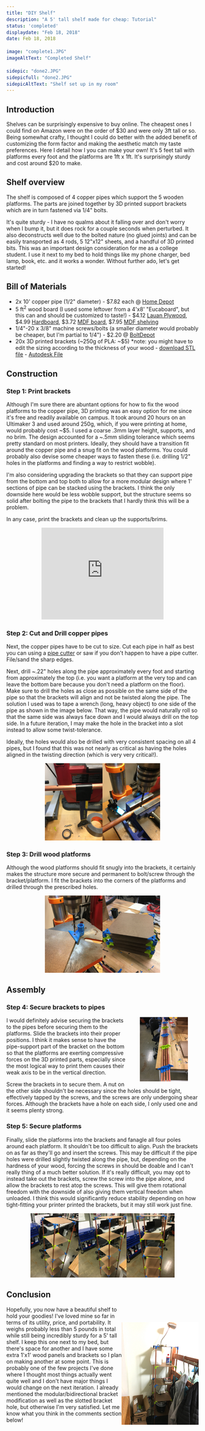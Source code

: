 ```yaml
---
title: "DIY Shelf"
description: "A 5' tall shelf made for cheap: Tutorial"
status: 'completed'
displaydate: "Feb 18, 2018"
date: Feb 18, 2018

image: "complete1.JPG"
imageAltText: "Completed Shelf"

sidepic: "done2.JPG"
sidepicfull: "done2.JPG"
sidepicAltText: "Shelf set up in my room"
---
```


## Introduction
Shelves can be surprisingly expensive to buy online.  The cheapest ones I could find on Amazon were on the order of $30 and were only 3ft tall or so.  Being somewhat crafty, I thought I could do better with the added benefit of customizing the form factor and making the aesthetic match my taste preferences.  Here I detail how I you can make your own!  It's 5 feet tall with platforms every foot and the platforms are 1ft x 1ft.  It's surprisingly sturdy and cost around $20 to make.

## Shelf overview
The shelf is composed of 4 copper pipes which support the 5 wooden platforms.  The parts are joined together by 3D printed support brackets which are in turn fastened via 1/4" bolts.

It's quite sturdy - I have no qualms about it falling over and don't worry when I bump it, but it does rock for a couple seconds when perturbed.  It also deconstructs well due to the bolted nature (no glued joints) and can be easily transported as 4 rods, 5 12"x12" sheets, and a handful of 3D printed bits.  This was an important design consideration for me as a college student.  I use it next to my bed to hold things like my phone charger, bed lamp, book, etc. and it works a wonder.  Without further ado, let's get started!

## Bill of Materials
* 2x 10' copper pipe (1/2" diameter) - $7.82 each @ [Home Depot](https://www.homedepot.com/p/Cerro-1-2-in-x-10-ft-Copper-Type-M-Hard-Temper-Straight-Pipe-1-2-M-10/100354198)
* 5 ft<sup>2</sup> wood board (I used some leftover from a 4'x8' "Eucaboard", but this can and should be customized to taste!) - $4.12 [Lauan Plywood](https://www.lowes.com/pd/1-4-in-Lauan-Plywood-Application-as-2-X-2/1000068901), $4.99 [Hardboard](https://www.homedepot.com/p/Hardboard-Tempered-Common-1-8-in-x-2-ft-x-4-ft-Actual-0-125-in-x-23-75-in-x-47-75-in-7005015/202088786), $3.72 [MDF board](https://www.homedepot.com/p/1-4-in-x-2-ft-x-2-ft-Medium-Density-Fiber-Board-1508102/205881910), $7.95 [MDF shelving](https://www.homedepot.com/p/3-4-in-x-11-1-4-in-x-8-ft-Shelving-MDF-Board-83224/302602708)
* 1/4"-20 x 3/8" machine screws/bolts (a smaller diameter would probably be cheaper, but I'm partial to 1/4") - $2.20 @ [BoltDepot](https://www.boltdepot.com/Machine_screws_Phillips_pan_head_Zinc_plated_steel_1_4-20.aspx)
* 20x 3D printed brackets (~250g of PLA: ~$5) *note: you might have to edit the sizing according to the thickness of your wood - [download STL file](shelfclip.stl) - [Autodesk File](http://a360.co/2FbyM3y)

## Construction
### Step 1: Print brackets
Although I'm sure there are abuntant options for how to fix the wood platforms to the copper pipe, 3D printing was an easy option for me since it's free and readily available on campus.  It took around 20 hours on an Ultimaker 3 and used around 250g, which, if you were printing at home, would probably cost ~$5.  I used a coarse .3mm layer height, supports, and no brim.  The design accounted for a ~.5mm sliding tolerance which seems pretty standard on most printers.  Ideally, they should have a transition fit around the copper pipe and a snug fit on the wood platforms.  You could probably also devise some cheaper ways to fasten these (i.e. drilling 1/2" holes in the platforms and finding a way to restrict wobble).

I'm also considering upgrading the brackets so that they can support pipe from the bottom and top both to allow for a more modular design where 1' sections of pipe can be stacked using the brackets.  I think the only downside here would be less wobble support, but the structure seems so solid after bolting the pipe to the brackets that I hardly think this will be a problem.

In any case, print the brackets and clean up the supports/brims.
<div style="text-align: center;">
<iframe src="https://myhub.autodesk360.com/ue2946219/shares/public/SH7f1edQT22b515c761e20d98898fa3fd386?mode=embed" width="320" height="240" allowfullscreen="true" webkitallowfullscreen="true" mozallowfullscreen="true"  frameborder="0"></iframe>
</div>

### Step 2: Cut and Drill copper pipes
Next, the copper pipes have to be cut to size.  Cut each pipe in half as best you can using a [pipe cutter](https://www.homedepot.com/p/HDX-Junior-Tube-Cutter-HDX003/204218579) or saw if you don't happen to have a pipe cutter.  File/sand the sharp edges.

Next, drill ~.22" holes along the pipe approximately every foot and starting from approximately the top (i.e. you want a platform at the very top and can leave the bottom bare because you don't need a platform on the floor).  Make sure to drill the holes as close as possible on the same side of the pipe so that the brackets will align and not be twisted along the pipe.  The solution I used was to tape a wrench (long, heavy object) to one side of the pipe as shown in the image below.  That way, the pipe would naturally roll so that the same side was always face down and I would always drill on the top side.  In a future iteration, I may make the hole in the bracket into a slot instead to allow some twist-tolerance.

Ideally, the holes would also be drilled with very consistent spacing on all 4 pipes, but I found that this was not nearly as critical as having the holes aligned in the twisting direction (which is very very critical!).

<div style="text-align:center">
<img src="pipeStabilize.JPG" style="width:30%;display:inline-block;"/><img src="drillPipe.JPG" style="width:30%;display:inline-block;"/>
</div>

### Step 3: Drill wood platforms
Although the wood platforms should fit snugly into the brackets, it certainly makes the structure more secure and permanent to bolt/screw through the bracket/platform.  I fit the brackets into the corners of the platforms and drilled through the prescribed holes.

<div style="text-align: center">
<img src="drillShelf.JPG" style="width:30%;display:inline-block;"><img src="shelves.JPG" style="width:30%;display:inline-block;">
</div>

## Assembly
### Step 4: Secure brackets to pipes
<img src="pipes.JPG" style="width:25%;float:right;margin:0em 2em;"/>
I would definitely advise securing the brackets to the pipes before securing them to the platforms.  Slide the brackets into their proper positions.  I think it makes sense to have the pipe-support part of the bracket on the bottom so that the platforms are exerting compressive forces on the 3D printed parts, especially since the most logical way to print them causes their weak axis to be in the vertical direction.

Screw the brackets in to secure them.  A nut on the other side shouldn't be necessary since the holes should be tight, effectively tapped by the screws, and the screws are only undergoing shear forces.  Although the brackets have a hole on each side, I only used one and it seems plenty strong.

### Step 5: Secure platforms
Finally, slide the platforms into the brackets and fanagle all four poles around each platform.  It shouldn't be too difficult to align.  Push the brackets on as far as they'll go and insert the screws.  This may be difficult if the pipe holes were drilled slightly twisted along the pipe, but, depending on the hardness of your wood, forcing the screws in should be doable and I can't really thing of a much better solution.  If it's really difficult, you may opt to instead take out the brackets, screw the screw into the pipe alone, and allow the brackets to rest atop the screws.  This will give them rotational freedom with the downside of also giving them vertical freedom when unloaded.  I think this would significantly reduce stability depending on how tight-fitting your printer printed the brackets, but it may still work just fine.
<div style="text-align: center">
<img src="complete1.JPG" style="width:25%;display:inline-block;"><img src="complete2.JPG" style="width:25%;display:inline-block;"><img src="complete3.JPG" style="width:25%;display:inline-block;">
</div>

## Conclusion
<img src="done2.JPG" style="width:40%;float:right;margin-top: 3em;">
Hopefully, you now have a beautiful shelf to hold your goodies!  I've loved mine so far in terms of its utility, price, and portability.  It weighs probably less than 5 pounds in total while still being incredibly sturdy for a 5' tall shelf.  I keep this one next to my bed, but there's space for another and I have some extra 1'x1' wood panels and brackets so I plan on making another at some point.  This is probably one of the few projects I've done where I thought most things actually went quite well and I don't have major things I would change on the next iteration.  I already mentioned the modular/bidirectional bracket modification as well as the slotted bracket hole, but otherwise I'm very satisfied.  Let me know what you think in the comments section below!
